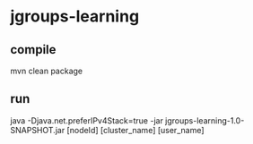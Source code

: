 # jgroups-learning

## compile

mvn clean package

## run

java -Djava.net.preferIPv4Stack=true -jar jgroups-learning-1.0-SNAPSHOT.jar [nodeId] [cluster_name] [user_name]

